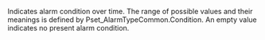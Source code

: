 Indicates alarm condition over time.  The range of possible values and their meanings is defined by Pset_AlarmTypeCommon.Condition.  An empty value indicates no present alarm condition.